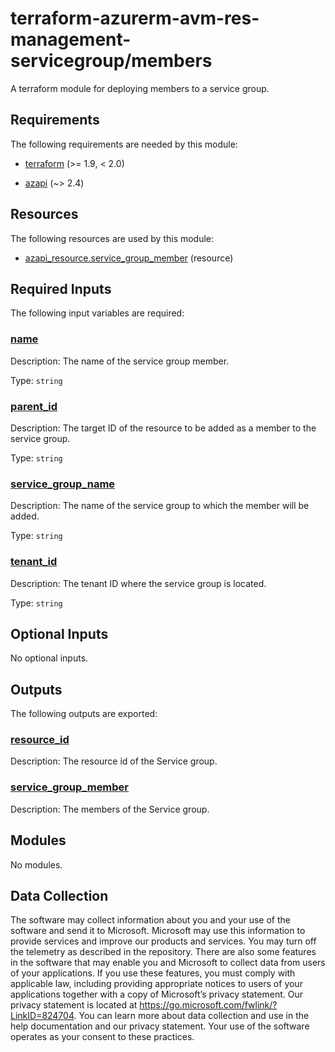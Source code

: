 <!-- BEGIN_TF_DOCS -->
<!-- Code generated by terraform-docs. DO NOT EDIT. -->
# terraform-azurerm-avm-res-management-servicegroup/members

A terraform module for deploying members to a service group.

<!-- markdownlint-disable MD033 -->
## Requirements

The following requirements are needed by this module:

- <a name="requirement_terraform"></a> [terraform](#requirement\_terraform) (>= 1.9, < 2.0)

- <a name="requirement_azapi"></a> [azapi](#requirement\_azapi) (~> 2.4)

## Resources

The following resources are used by this module:

- [azapi_resource.service_group_member](https://registry.terraform.io/providers/Azure/azapi/latest/docs/resources/resource) (resource)

<!-- markdownlint-disable MD013 -->
## Required Inputs

The following input variables are required:

### <a name="input_name"></a> [name](#input\_name)

Description: The name of the service group member.

Type: `string`

### <a name="input_parent_id"></a> [parent\_id](#input\_parent\_id)

Description: The target ID of the resource to be added as a member to the service group.

Type: `string`

### <a name="input_service_group_name"></a> [service\_group\_name](#input\_service\_group\_name)

Description: The name of the service group to which the member will be added.

Type: `string`

### <a name="input_tenant_id"></a> [tenant\_id](#input\_tenant\_id)

Description: The tenant ID where the service group is located.

Type: `string`

## Optional Inputs

No optional inputs.

## Outputs

The following outputs are exported:

### <a name="output_resource_id"></a> [resource\_id](#output\_resource\_id)

Description: The resource id of the Service group.

### <a name="output_service_group_member"></a> [service\_group\_member](#output\_service\_group\_member)

Description: The members of the Service group.

## Modules

No modules.

<!-- markdownlint-disable-next-line MD041 -->
## Data Collection

The software may collect information about you and your use of the software and send it to Microsoft. Microsoft may use this information to provide services and improve our products and services. You may turn off the telemetry as described in the repository. There are also some features in the software that may enable you and Microsoft to collect data from users of your applications. If you use these features, you must comply with applicable law, including providing appropriate notices to users of your applications together with a copy of Microsoft’s privacy statement. Our privacy statement is located at <https://go.microsoft.com/fwlink/?LinkID=824704>. You can learn more about data collection and use in the help documentation and our privacy statement. Your use of the software operates as your consent to these practices.
<!-- END_TF_DOCS -->